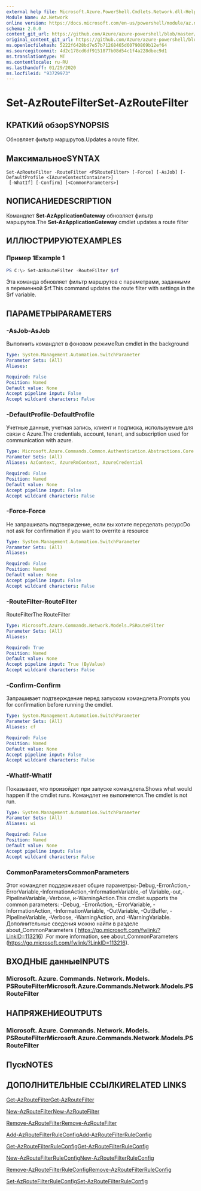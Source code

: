 ```yaml
---
external help file: Microsoft.Azure.PowerShell.Cmdlets.Network.dll-Help.xml
Module Name: Az.Network
online version: https://docs.microsoft.com/en-us/powershell/module/az.network/set-azroutefilter
schema: 2.0.0
content_git_url: https://github.com/Azure/azure-powershell/blob/master/src/Network/Network/help/Set-AzRouteFilter.md
original_content_git_url: https://github.com/Azure/azure-powershell/blob/master/src/Network/Network/help/Set-AzRouteFilter.md
ms.openlocfilehash: 5222f6428bd7e57b71268465d60790869b12ef64
ms.sourcegitcommit: 4d2c178cd6df9151877b08d54c1f4a228dbec9d1
ms.translationtype: MT
ms.contentlocale: ru-RU
ms.lasthandoff: 01/29/2020
ms.locfileid: "93729973"
---
```

# <span data-ttu-id="714de-101">Set-AzRouteFilter</span><span class="sxs-lookup"><span data-stu-id="714de-101">Set-AzRouteFilter</span></span>

## <span data-ttu-id="714de-102">КРАТКИй обзор</span><span class="sxs-lookup"><span data-stu-id="714de-102">SYNOPSIS</span></span>
<span data-ttu-id="714de-103">Обновляет фильтр маршрутов.</span><span class="sxs-lookup"><span data-stu-id="714de-103">Updates a route filter.</span></span>

## <span data-ttu-id="714de-104">Максимальное</span><span class="sxs-lookup"><span data-stu-id="714de-104">SYNTAX</span></span>

```
Set-AzRouteFilter -RouteFilter <PSRouteFilter> [-Force] [-AsJob] [-DefaultProfile <IAzureContextContainer>]
 [-WhatIf] [-Confirm] [<CommonParameters>]
```

## <span data-ttu-id="714de-105">NОПИСАНИЕ</span><span class="sxs-lookup"><span data-stu-id="714de-105">DESCRIPTION</span></span>
<span data-ttu-id="714de-106">Командлет **Set-AzApplicationGateway** обновляет фильтр маршрутов.</span><span class="sxs-lookup"><span data-stu-id="714de-106">The **Set-AzApplicationGateway** cmdlet updates a route filter</span></span>

## <span data-ttu-id="714de-107">ИЛЛЮСТРИРУЮТ</span><span class="sxs-lookup"><span data-stu-id="714de-107">EXAMPLES</span></span>

### <span data-ttu-id="714de-108">Пример 1</span><span class="sxs-lookup"><span data-stu-id="714de-108">Example 1</span></span>
```powershell
PS C:\> Set-AzRouteFilter -RouteFilter $rf
```

<span data-ttu-id="714de-109">Эта команда обновляет фильтр маршрутов с параметрами, заданными в переменной $rf.</span><span class="sxs-lookup"><span data-stu-id="714de-109">This command updates the route filter with settings in the $rf variable.</span></span>

## <span data-ttu-id="714de-110">ПАРАМЕТРЫ</span><span class="sxs-lookup"><span data-stu-id="714de-110">PARAMETERS</span></span>

### <span data-ttu-id="714de-111">-AsJob</span><span class="sxs-lookup"><span data-stu-id="714de-111">-AsJob</span></span>
<span data-ttu-id="714de-112">Выполнить командлет в фоновом режиме</span><span class="sxs-lookup"><span data-stu-id="714de-112">Run cmdlet in the background</span></span>

```yaml
Type: System.Management.Automation.SwitchParameter
Parameter Sets: (All)
Aliases:

Required: False
Position: Named
Default value: None
Accept pipeline input: False
Accept wildcard characters: False
```

### <span data-ttu-id="714de-113">-DefaultProfile</span><span class="sxs-lookup"><span data-stu-id="714de-113">-DefaultProfile</span></span>
<span data-ttu-id="714de-114">Учетные данные, учетная запись, клиент и подписка, используемые для связи с Azure.</span><span class="sxs-lookup"><span data-stu-id="714de-114">The credentials, account, tenant, and subscription used for communication with azure.</span></span>

```yaml
Type: Microsoft.Azure.Commands.Common.Authentication.Abstractions.Core.IAzureContextContainer
Parameter Sets: (All)
Aliases: AzContext, AzureRmContext, AzureCredential

Required: False
Position: Named
Default value: None
Accept pipeline input: False
Accept wildcard characters: False
```

### <span data-ttu-id="714de-115">-Force</span><span class="sxs-lookup"><span data-stu-id="714de-115">-Force</span></span>
<span data-ttu-id="714de-116">Не запрашивать подтверждение, если вы хотите переделать ресурс</span><span class="sxs-lookup"><span data-stu-id="714de-116">Do not ask for confirmation if you want to overrite a resource</span></span>

```yaml
Type: System.Management.Automation.SwitchParameter
Parameter Sets: (All)
Aliases:

Required: False
Position: Named
Default value: None
Accept pipeline input: False
Accept wildcard characters: False
```

### <span data-ttu-id="714de-117">-RouteFilter</span><span class="sxs-lookup"><span data-stu-id="714de-117">-RouteFilter</span></span>
<span data-ttu-id="714de-118">RouteFilter</span><span class="sxs-lookup"><span data-stu-id="714de-118">The RouteFilter</span></span>

```yaml
Type: Microsoft.Azure.Commands.Network.Models.PSRouteFilter
Parameter Sets: (All)
Aliases:

Required: True
Position: Named
Default value: None
Accept pipeline input: True (ByValue)
Accept wildcard characters: False
```

### <span data-ttu-id="714de-119">-Confirm</span><span class="sxs-lookup"><span data-stu-id="714de-119">-Confirm</span></span>
<span data-ttu-id="714de-120">Запрашивает подтверждение перед запуском командлета.</span><span class="sxs-lookup"><span data-stu-id="714de-120">Prompts you for confirmation before running the cmdlet.</span></span>

```yaml
Type: System.Management.Automation.SwitchParameter
Parameter Sets: (All)
Aliases: cf

Required: False
Position: Named
Default value: None
Accept pipeline input: False
Accept wildcard characters: False
```

### <span data-ttu-id="714de-121">-WhatIf</span><span class="sxs-lookup"><span data-stu-id="714de-121">-WhatIf</span></span>
<span data-ttu-id="714de-122">Показывает, что произойдет при запуске командлета.</span><span class="sxs-lookup"><span data-stu-id="714de-122">Shows what would happen if the cmdlet runs.</span></span> <span data-ttu-id="714de-123">Командлет не выполняется.</span><span class="sxs-lookup"><span data-stu-id="714de-123">The cmdlet is not run.</span></span>

```yaml
Type: System.Management.Automation.SwitchParameter
Parameter Sets: (All)
Aliases: wi

Required: False
Position: Named
Default value: None
Accept pipeline input: False
Accept wildcard characters: False
```

### <span data-ttu-id="714de-124">CommonParameters</span><span class="sxs-lookup"><span data-stu-id="714de-124">CommonParameters</span></span>
<span data-ttu-id="714de-125">Этот командлет поддерживает общие параметры:-Debug,-ErrorAction,-ErrorVariable,-InformationAction,-InformationVariable,-of Variable,-out,-PipelineVariable,-Verbose, и-WarningAction.</span><span class="sxs-lookup"><span data-stu-id="714de-125">This cmdlet supports the common parameters: -Debug, -ErrorAction, -ErrorVariable, -InformationAction, -InformationVariable, -OutVariable, -OutBuffer, -PipelineVariable, -Verbose, -WarningAction, and -WarningVariable.</span></span> <span data-ttu-id="714de-126">Дополнительные сведения можно найти в разделе about_CommonParameters ( https://go.microsoft.com/fwlink/?LinkID=113216) .</span><span class="sxs-lookup"><span data-stu-id="714de-126">For more information, see about_CommonParameters (https://go.microsoft.com/fwlink/?LinkID=113216).</span></span>

## <span data-ttu-id="714de-127">ВХОДНЫЕ данные</span><span class="sxs-lookup"><span data-stu-id="714de-127">INPUTS</span></span>

### <span data-ttu-id="714de-128">Microsoft. Azure. Commands. Network. Models. PSRouteFilter</span><span class="sxs-lookup"><span data-stu-id="714de-128">Microsoft.Azure.Commands.Network.Models.PSRouteFilter</span></span>

## <span data-ttu-id="714de-129">НАПРЯЖЕНИЕ</span><span class="sxs-lookup"><span data-stu-id="714de-129">OUTPUTS</span></span>

### <span data-ttu-id="714de-130">Microsoft. Azure. Commands. Network. Models. PSRouteFilter</span><span class="sxs-lookup"><span data-stu-id="714de-130">Microsoft.Azure.Commands.Network.Models.PSRouteFilter</span></span>

## <span data-ttu-id="714de-131">Пуск</span><span class="sxs-lookup"><span data-stu-id="714de-131">NOTES</span></span>

## <span data-ttu-id="714de-132">ДОПОЛНИТЕЛЬНЫЕ ССЫЛКИ</span><span class="sxs-lookup"><span data-stu-id="714de-132">RELATED LINKS</span></span>

[<span data-ttu-id="714de-133">Get-AzRouteFilter</span><span class="sxs-lookup"><span data-stu-id="714de-133">Get-AzRouteFilter</span></span>](./Get-AzRouteFilter.md)

[<span data-ttu-id="714de-134">New-AzRouteFilter</span><span class="sxs-lookup"><span data-stu-id="714de-134">New-AzRouteFilter</span></span>](./New-AzRouteFilter.md)

[<span data-ttu-id="714de-135">Remove-AzRouteFilter</span><span class="sxs-lookup"><span data-stu-id="714de-135">Remove-AzRouteFilter</span></span>](./Remove-AzRouteFilter.md)

[<span data-ttu-id="714de-136">Add-AzRouteFilterRuleConfig</span><span class="sxs-lookup"><span data-stu-id="714de-136">Add-AzRouteFilterRuleConfig</span></span>](./Add-AzRouteFilterRuleConfig.md)

[<span data-ttu-id="714de-137">Get-AzRouteFilterRuleConfig</span><span class="sxs-lookup"><span data-stu-id="714de-137">Get-AzRouteFilterRuleConfig</span></span>](./Get-AzRouteFilterRuleConfig.md)

[<span data-ttu-id="714de-138">New-AzRouteFilterRuleConfig</span><span class="sxs-lookup"><span data-stu-id="714de-138">New-AzRouteFilterRuleConfig</span></span>](./New-AzRouteFilterRuleConfig.md)

[<span data-ttu-id="714de-139">Remove-AzRouteFilterRuleConfig</span><span class="sxs-lookup"><span data-stu-id="714de-139">Remove-AzRouteFilterRuleConfig</span></span>](./Remove-AzRouteFilterRuleConfig.md)

[<span data-ttu-id="714de-140">Set-AzRouteFilterRuleConfig</span><span class="sxs-lookup"><span data-stu-id="714de-140">Set-AzRouteFilterRuleConfig</span></span>](./Set-AzRouteFilterRuleConfig.md)
